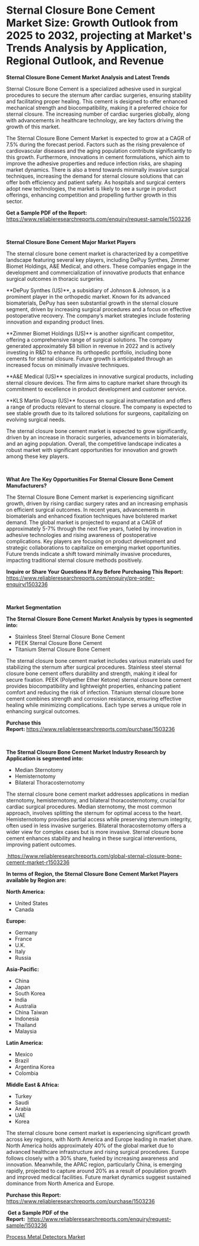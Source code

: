 <p><h1>Sternal Closure Bone Cement Market Size: Growth Outlook from 2025 to 2032, projecting at Market's Trends Analysis by Application, Regional Outlook, and Revenue</h1></p><p><strong>Sternal Closure Bone Cement Market Analysis and Latest Trends</strong></p>
<p><p>Sternal Closure Bone Cement is a specialized adhesive used in surgical procedures to secure the sternum after cardiac surgeries, ensuring stability and facilitating proper healing. This cement is designed to offer enhanced mechanical strength and biocompatibility, making it a preferred choice for sternal closure. The increasing number of cardiac surgeries globally, along with advancements in healthcare technology, are key factors driving the growth of this market.</p><p>The Sternal Closure Bone Cement Market is expected to grow at a CAGR of 7.5% during the forecast period. Factors such as the rising prevalence of cardiovascular diseases and the aging population contribute significantly to this growth. Furthermore, innovations in cement formulations, which aim to improve the adhesive properties and reduce infection risks, are shaping market dynamics. There is also a trend towards minimally invasive surgical techniques, increasing the demand for sternal closure solutions that can offer both efficiency and patient safety. As hospitals and surgical centers adopt new technologies, the market is likely to see a surge in product offerings, enhancing competition and propelling further growth in this sector.</p></p>
<p><strong>Get a Sample PDF of the Report:&nbsp;</strong> <a href="https://www.reliableresearchreports.com/enquiry/request-sample/1503236?utm_campaign=3002&utm_medium=2&utm_source=Github&utm_content=ia&utm_term=23032025&utm_id=sternal-closure-bone-cement">https://www.reliableresearchreports.com/enquiry/request-sample/1503236</a></p>
<p>&nbsp;</p>
<p><strong>Sternal Closure Bone Cement Major Market Players</strong></p>
<p><p>The sternal closure bone cement market is characterized by a competitive landscape featuring several key players, including DePuy Synthes, Zimmer Biomet Holdings, A&E Medical, and others. These companies engage in the development and commercialization of innovative products that enhance surgical outcomes in thoracic surgeries.</p><p>**DePuy Synthes (US)**, a subsidiary of Johnson & Johnson, is a prominent player in the orthopedic market. Known for its advanced biomaterials, DePuy has seen substantial growth in the sternal closure segment, driven by increasing surgical procedures and a focus on effective postoperative recovery. The company’s market strategies include fostering innovation and expanding product lines.</p><p>**Zimmer Biomet Holdings (US)** is another significant competitor, offering a comprehensive range of surgical solutions. The company generated approximately $8 billion in revenue in 2022 and is actively investing in R&D to enhance its orthopedic portfolio, including bone cements for sternal closure. Future growth is anticipated through an increased focus on minimally invasive techniques.</p><p>**A&E Medical (US)** specializes in innovative surgical products, including sternal closure devices. The firm aims to capture market share through its commitment to excellence in product development and customer service.</p><p>**KLS Martin Group (US)** focuses on surgical instrumentation and offers a range of products relevant to sternal closure. The company is expected to see stable growth due to its tailored solutions for surgeons, capitalizing on evolving surgical needs.</p><p>The sternal closure bone cement market is expected to grow significantly, driven by an increase in thoracic surgeries, advancements in biomaterials, and an aging population. Overall, the competitive landscape indicates a robust market with significant opportunities for innovation and growth among these key players.</p></p>
<p>&nbsp;</p>
<p><strong>What Are The Key Opportunities For Sternal Closure Bone Cement Manufacturers?</strong></p>
<p><p>The Sternal Closure Bone Cement market is experiencing significant growth, driven by rising cardiac surgery rates and an increasing emphasis on efficient surgical outcomes. In recent years, advancements in biomaterials and enhanced fixation techniques have bolstered market demand. The global market is projected to expand at a CAGR of approximately 5-7% through the next five years, fueled by innovation in adhesive technologies and rising awareness of postoperative complications. Key players are focusing on product development and strategic collaborations to capitalize on emerging market opportunities. Future trends indicate a shift toward minimally invasive procedures, impacting traditional sternal closure methods positively.</p></p>
<p><strong>Inquire or Share Your Questions If Any Before Purchasing This Report:</strong> <a href="https://www.reliableresearchreports.com/enquiry/pre-order-enquiry/1503236?utm_campaign=3002&utm_medium=2&utm_source=Github&utm_content=ia&utm_term=23032025&utm_id=sternal-closure-bone-cement">https://www.reliableresearchreports.com/enquiry/pre-order-enquiry/1503236</a></p>
<p>&nbsp;</p>
<p><strong>Market Segmentation</strong></p>
<p><strong>The Sternal Closure Bone Cement Market Analysis by types is segmented into:</strong></p>
<p><ul><li>Stainless Steel Sternal Closure Bone Cement</li><li>PEEK Sternal Closure Bone Cement</li><li>Titanium Sternal Closure Bone Cement</li></ul></p>
<p><p>The sternal closure bone cement market includes various materials used for stabilizing the sternum after surgical procedures. Stainless steel sternal closure bone cement offers durability and strength, making it ideal for secure fixation. PEEK (Polyether Ether Ketone) sternal closure bone cement provides biocompatibility and lightweight properties, enhancing patient comfort and reducing the risk of infection. Titanium sternal closure bone cement combines strength and corrosion resistance, ensuring effective healing while minimizing complications. Each type serves a unique role in enhancing surgical outcomes.</p></p>
<p><strong>Purchase this Report:&nbsp;</strong><a href="https://www.reliableresearchreports.com/purchase/1503236?utm_campaign=3002&utm_medium=2&utm_source=Github&utm_content=ia&utm_term=23032025&utm_id=sternal-closure-bone-cement">https://www.reliableresearchreports.com/purchase/1503236</a></p>
<p>&nbsp;</p>
<p><strong>The Sternal Closure Bone Cement Market Industry Research by Application is segmented into:</strong></p>
<p><ul><li>Median Sternotomy</li><li>Hemisternotomy</li><li>Bilateral Thoracosternotomy</li></ul></p>
<p><p>The sternal closure bone cement market addresses applications in median sternotomy, hemisternotomy, and bilateral thoracosternotomy, crucial for cardiac surgical procedures. Median sternotomy, the most common approach, involves splitting the sternum for optimal access to the heart. Hemisternotomy provides partial access while preserving sternum integrity, often used in less invasive surgeries. Bilateral thoracosternotomy offers a wider view for complex cases but is more invasive. Sternal closure bone cement enhances stability and healing in these surgical interventions, improving patient outcomes.</p></p>
<p><a href="https://www.reliableresearchreports.com/global-sternal-closure-bone-cement-market-r1503236?utm_campaign=3002&utm_medium=2&utm_source=Github&utm_content=ia&utm_term=23032025&utm_id=sternal-closure-bone-cement">&nbsp;https://www.reliableresearchreports.com/global-sternal-closure-bone-cement-market-r1503236</a></p>
<p><strong>In terms of Region, the Sternal Closure Bone Cement Market Players available by Region are:</strong></p>
<p>
    <p> <strong> North America: </strong>
        <ul>
            <li>United States</li>
            <li>Canada</li>
        </ul>
        </p> 
    <p> <strong> Europe: </strong>
        <ul>
            <li>Germany</li>
            <li>France</li>
            <li>U.K.</li>
            <li>Italy</li>
            <li>Russia</li>
        </ul>
        </p> 
    <p> <strong> Asia-Pacific: </strong>
        <ul>
            <li>China</li>
            <li>Japan</li>
            <li>South Korea</li>
            <li>India</li>
            <li>Australia</li>
            <li>China Taiwan</li>
            <li>Indonesia</li>
            <li>Thailand</li>
            <li>Malaysia</li>
        </ul>
        </p> 
    <p> <strong> Latin America: </strong>
        <ul>
            <li>Mexico</li>
            <li>Brazil</li>
            <li>Argentina Korea</li>
            <li>Colombia</li>
        </ul>
        </p> 
    <p> <strong> Middle East & Africa: </strong>
        <ul>
            <li>Turkey</li>
            <li>Saudi</li>
            <li>Arabia</li>
            <li>UAE</li>
            <li>Korea</li>
        </ul>
    </p>
    </p>
<p><p>The sternal closure bone cement market is experiencing significant growth across key regions, with North America and Europe leading in market share. North America holds approximately 40% of the global market due to advanced healthcare infrastructure and rising surgical procedures. Europe follows closely with a 30% share, fueled by increasing awareness and innovation. Meanwhile, the APAC region, particularly China, is emerging rapidly, projected to capture around 20% as a result of population growth and improved medical facilities. Future market dynamics suggest sustained dominance from North America and Europe.</p></p>
<p><strong>Purchase this Report: </strong><a href="https://www.reliableresearchreports.com/purchase/1503236?utm_campaign=3002&utm_medium=2&utm_source=Github&utm_content=ia&utm_term=23032025&utm_id=sternal-closure-bone-cement">https://www.reliableresearchreports.com/purchase/1503236</a></p>
<p>&nbsp;<strong>Get a Sample PDF of the Report:&nbsp;&nbsp;</strong><a href="https://www.reliableresearchreports.com/enquiry/request-sample/1503236?utm_campaign=3002&utm_medium=2&utm_source=Github&utm_content=ia&utm_term=23032025&utm_id=sternal-closure-bone-cement">https://www.reliableresearchreports.com/enquiry/request-sample/1503236</a></p>
<p><strong></strong></p>
<p><p><a href="https://github.com/guinoopandam/Market-Research-Report-List-1/blob/main/process-metal-detectors-market.md?utm_campaign=3002&utm_medium=2&utm_source=Github&utm_content=ia&utm_term=23032025&utm_id=sternal-closure-bone-cement">Process Metal Detectors Market</a></p></p>